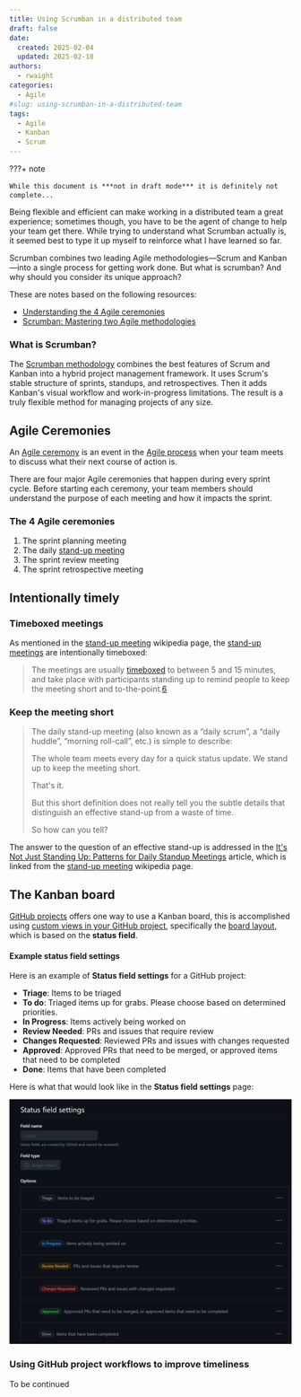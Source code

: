 ```yaml
---
title: Using Scrumban in a distributed team
draft: false
date:
  created: 2025-02-04
  updated: 2025-02-18
authors:
  - rwaight
categories:
  - Agile
#slug: using-scrumban-in-a-distributed-team
tags:
  - Agile
  - Kanban
  - Scrum
---
```



???+ note

    While this document is ***not in draft mode*** it is definitely not complete...

Being flexible and efficient can make working in a distributed team a great experience; sometimes though, you have to be the agent of change to help your team get there.  While trying to understand what Scrumban actually is, it seemed best to type it up myself to reinforce what I have learned so far.

Scrumban combines two leading Agile methodologies—Scrum and Kanban—into a single process for getting work done. But what is scrumban? And why should you consider its unique approach?

These are notes based on the following resources:
- [Understanding the 4 Agile ceremonies][10]
- [Scrumban: Mastering two Agile methodologies][20]

### What is Scrumban?

<!--- https://www.atlassian.com/agile/project-management/scrumban --->
The [Scrumban methodology][20] combines the best features of Scrum and Kanban into a hybrid project management framework. It uses Scrum's stable structure of sprints, standups, and retrospectives. Then it adds Kanban's visual workflow and work-in-progress limitations. The result is a truly flexible method for managing projects of any size.


## Agile Ceremonies

<!--- https://asana.com/resources/agile-scrum-ceremonies --->
An [Agile ceremony][10] is an event in the [Agile process][11] when your team meets to discuss what their next course of action is.

There are four major Agile ceremonies that happen during every sprint cycle. Before starting each ceremony, your team members should understand the purpose of each meeting and how it impacts the sprint.

### The 4 Agile ceremonies

1. The sprint planning meeting
2. The daily [stand-up meeting][30]
3. The sprint review meeting
4. The sprint retrospective meeting


## Intentionally timely

### Timeboxed meetings

As mentioned in the [stand-up meeting][30] wikipedia page, the [stand-up meetings][30] are intentionally timeboxed:
> The meetings are usually [timeboxed][31] to between 5 and 15 minutes, and take place with participants standing up to remind people to keep the meeting short and to-the-point.[6][32]


### Keep the meeting short

> The daily stand-up meeting (also known as a “daily scrum”, a “daily huddle”, “morning roll-call”, etc.) is simple to describe:
> 
> The whole team meets every day for a quick status update. We stand up to keep the meeting short.
> 
> That's it.
> 
> But this short definition does not really tell you the subtle details that distinguish an effective stand-up from a waste of time.
> 
> So how can you tell?

The answer to the question of an effective stand-up is addressed in the [It's Not Just Standing Up: Patterns for Daily Standup Meetings][32] article, which is linked from the [stand-up meeting][30] wikipedia page.


## The Kanban board

[GitHub projects][40] offers one way to use a Kanban board, this is accomplished using [custom views in your GitHub project][41], specifically the [board layout][42], which is based on the **status field**.

#### Example status field settings

Here is an example of **Status field settings** for a GitHub project:
* **Triage**: Items to be triaged
* **To do**: Triaged items up for grabs. Please choose based on determined priorities.
* **In Progress**: Items actively being worked on
* **Review Needed**: PRs and issues that require review
* **Changes Requested**: Reviewed PRs and issues with changes requested
* **Approved**: Approved PRs that need to be merged, or approved items that need to be completed
* **Done**: Items that have been completed

Here is what that would look like in the **Status field settings** page:

![github-project-status-field-settings](./images/github-project-status-field-settings.png)


### Using GitHub project workflows to improve timeliness

To be continued


<!--- ## End --->

[10]: <https://asana.com/resources/agile-scrum-ceremonies> "Understanding the 4 Agile ceremonies"
[11]: https://asana.com/resources/agile-methodology
[20]: <https://www.atlassian.com/agile/project-management/scrumban> "Scrumban: Mastering two Agile methodologies"
[30]: https://en.wikipedia.org/wiki/Stand-up_meeting
[31]: https://en.wikipedia.org/wiki/Timeboxing
[32]: https://www.martinfowler.com/articles/itsNotJustStandingUp.html
[40]: https://docs.github.com/en/issues/planning-and-tracking-with-projects
[41]: https://docs.github.com/en/issues/planning-and-tracking-with-projects/customizing-views-in-your-project
[42]: https://docs.github.com/en/issues/planning-and-tracking-with-projects/learning-about-projects/quickstart-for-projects#adding-a-board-layout


<!--- [999]: https://asana.com/resources/what-is-scrum --->
